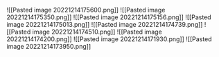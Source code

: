 ![[Pasted image 20221214175600.png]]
![[Pasted image 20221214175350.png]]
![[Pasted image 20221214175156.png]]
![[Pasted image 20221214175013.png]]
![[Pasted image 20221214174739.png]]
![[Pasted image 20221214174510.png]]
![[Pasted image 20221214174200.png]]
![[Pasted image 20221214171930.png]]
![[Pasted image 20221214173950.png]]